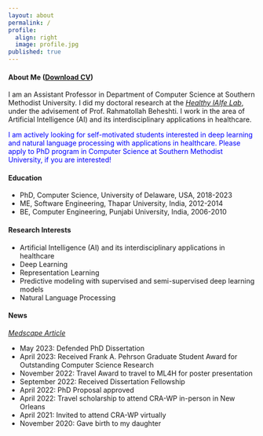 ```yaml
---
layout: about
permalink: /
profile:
  align: right
  image: profile.jpg
published: true
---
```



#### About Me ([Download CV](MG_CV.pdf))
I am an Assistant Professor in Department of Computer Science at Southern Methodist University.
I did my doctoral research at the <a href="https://sites.udel.edu/healthylaife/"><i>Healthy lAIfe Lab</i></a>, under the advisement of Prof. Rahmatollah Beheshti.
I work in the area of Artificial Intelligence (AI) and its interdisciplinary applications in healthcare. 

<span style="color:blue">
I am actively looking for self-motivated students interested in deep learning and natural language processing with applications in healthcare. 
Please apply to PhD program in Computer Science at Southern Methodist University, if you are interested!</span>



#### Education

- PhD, Computer Science, University of Delaware, USA, 2018-2023
- ME, Software Engineering, Thapar University, India, 2012-2014
- BE, Computer Engineering, Punjabi University, India, 2006-2010

#### Research Interests

- Artificial Intelligence (AI) and its interdisciplinary applications in healthcare
- Deep Learning
- Representation Learning
- Predictive modeling with supervised and semi-supervised deep learning models
- Natural Language Processing

#### News
<a href="https://www.medscape.com/viewarticle/can-ai-plus-electronic-health-records-predict-childhood-2024a1000jve?form=fpf"><i>Medscape Article</i></a>
- May 2023: Defended PhD Dissertation
- April 2023: Received Frank A. Pehrson Graduate Student Award for Outstanding Computer Science Research
- November 2022: Travel Award to travel to ML4H for poster presentation
- September 2022: Received Dissertation Fellowship
- April 2022: PhD Proposal approved
- April 2022: Travel scholarship to attend CRA-WP in-person in New Orleans
- April 2021: Invited to attend CRA-WP virtually
- November 2020: Gave birth to my daughter
